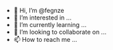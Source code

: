 - 👋 Hi, I’m @fegnze
- 👀 I’m interested in ...
- 🌱 I’m currently learning ...
- 💞️ I’m looking to collaborate on ...
- 📫 How to reach me ...

<!---
fegnze/fegnze is a ✨ special ✨ repository because its `README.md` (this file) appears on your GitHub profile.
You can click the Preview link to take a look at your changes.
--->
